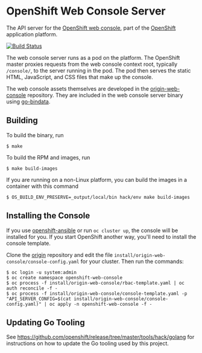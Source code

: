 OpenShift Web Console Server
============================

The API server for the [OpenShift web console](https://github.com/openshift/origin-web-console), part of the
[OpenShift](https://github.com/openshift/origin) application platform.

[![Build Status](https://travis-ci.org/openshift/origin-web-console-server.svg?branch=master)](https://travis-ci.org/openshift/origin-web-console-server)

The web console server runs as a pod on the platform. The OpenShift master
proxies requests from the web console context root, typically `/console/`, to
the server running in the pod. The pod then serves the static HTML, JavaScript,
and CSS files that make up the console.

The web console assets themselves are developed in the
[origin-web-console](https://github.com/openshift/origin-web-console)
repository. They are included in the web console server binary using
[go-bindata](https://github.com/jteeuwen/go-bindata).

Building
--------

To build the binary, run

```
$ make
```

To build the RPM and images, run

```
$ make build-images
```

If you are running on a non-Linux platform, you can build the images in a
container with this command

```
$ OS_BUILD_ENV_PRESERVE=_output/local/bin hack/env make build-images
```

Installing the Console
----------------------

If you use [openshift-ansible](https://github.com/openshift/openshift-ansible)
or run `oc cluster up`, the console will be installed for you. If you start
OpenShift another way, you'll need to install the console template.

Clone the [origin](https://github.com/openshift/origin) repository and
edit the file `install/origin-web-console/console-config.yaml` for your
cluster. Then run the commands:

```
$ oc login -u system:admin
$ oc create namespace openshift-web-console
$ oc process -f install/origin-web-console/rbac-template.yaml | oc auth reconcile -f -
$ oc process -f install/origin-web-console/console-template.yaml -p "API_SERVER_CONFIG=$(cat install/origin-web-console/console-config.yaml)" | oc apply -n openshift-web-console -f -
```

Updating Go Tooling
-------------------

See https://github.com/openshift/release/tree/master/tools/hack/golang for
instructions on how to update the Go tooling used by this project.
